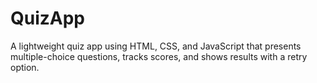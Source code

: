 # QuizApp
A lightweight quiz app using HTML, CSS, and JavaScript that presents multiple-choice questions, tracks scores, and shows results with a retry option.

